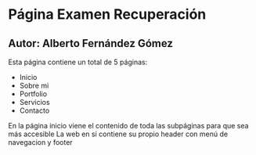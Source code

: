 # Página Examen Recuperación
## Autor: Alberto Fernández Gómez

Esta página contiene un total de 5 páginas:
- Inicio
- Sobre mi
- Portfolio
- Servicios
- Contacto

En la página inicio viene el contenido de toda las subpáginas para que sea más accesible
La web en si contiene su propio header con menú de navegacion y footer 